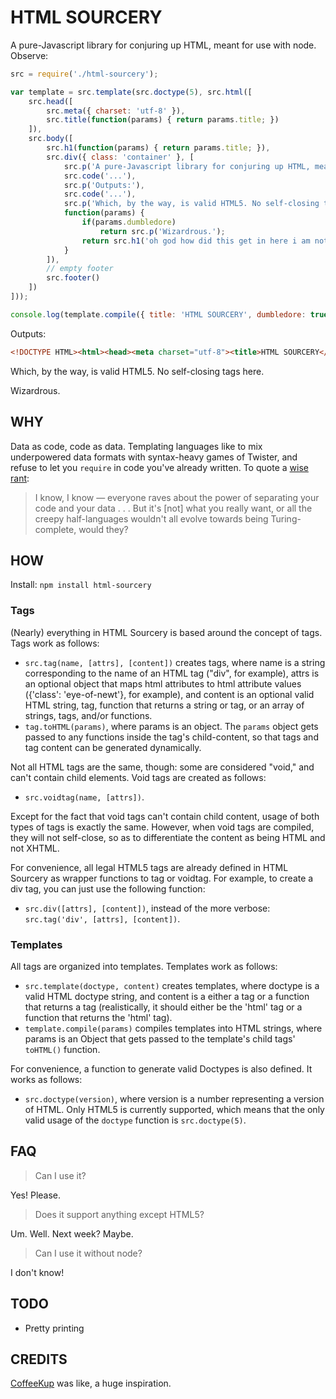 HTML SOURCERY
=============
A pure-Javascript library for conjuring up HTML, meant for use with node. Observe:

```javascript
src = require('./html-sourcery');

var template = src.template(src.doctype(5), src.html([
	src.head([
		src.meta({ charset: 'utf-8' }),
		src.title(function(params) { return params.title; })
	]),
	src.body([
		src.h1(function(params) { return params.title; }),
		src.div({ class: 'container' }, [
			src.p('A pure-Javascript library for conjuring up HTML, meant for use with node. Observe:'),
			src.code('...'),
			src.p('Outputs:'),
			src.code('...'),
			src.p('Which, by the way, is valid HTML5. No self-closing tags here.'),
			function(params) {
				if(params.dumbledore)
					return src.p('Wizardrous.');
				return src.h1('oh god how did this get in here i am not good with witchcraft');
			}
		]),
		// empty footer
		src.footer()
	])
]));

console.log(template.compile({ title: 'HTML SOURCERY', dumbledore: true }));
```

Outputs:

```html
<!DOCTYPE HTML><html><head><meta charset="utf-8"><title>HTML SOURCERY</title></head><body><h1>HTML SOURCERY</h1><div class="container"><code>...</code><p>Outputs:</p><code>...</code><p>Which, by the way, is valid HTML5. No self-closing tags here.</p><p>Wizardrous.</p></div><footer></footer></body></html>
```

Which, by the way, is valid HTML5. No self-closing tags here.

Wizardrous.

WHY
---
Data as code, code as data. Templating languages like to mix underpowered data formats with syntax-heavy games of Twister, and refuse to let you ```require``` in code you've already written. To quote a [wise rant](https://sites.google.com/site/steveyegge2/the-emacs-problem): 

> I know, I know — everyone raves about the power of separating your code and your data . . . But it's [not] what you really want, or all the creepy half-languages wouldn't all evolve towards being Turing-complete, would they?

HOW
---
Install:
```npm install html-sourcery```

### Tags
(Nearly) everything in HTML Sourcery is based around the concept of tags. Tags work as follows:

* ```src.tag(name, [attrs], [content])``` creates tags, where name is a string corresponding to the name of an HTML tag ("div", for example), attrs is an optional object that maps html attributes to html attribute values ({'class': 'eye-of-newt'}, for example), and content is an optional valid HTML string, tag, function that returns a string or tag, or an array of strings, tags, and/or functions.
* ```tag.toHTML(params)```, where params is an object. The ```params``` object gets passed to any functions inside the tag's child-content, so that tags and tag content can be generated dynamically.

Not all HTML tags are the same, though: some are considered "void," and can't contain child elements. Void tags are created as follows:

* ```src.voidtag(name, [attrs])```. 

Except for the fact that void tags can't contain child content, usage of both types of tags is exactly the same. However, when void tags are compiled, they will not self-close, so as to differentiate the content as being HTML and not XHTML.

For convenience, all legal HTML5 tags are already defined in HTML Sourcery as wrapper functions to tag or voidtag. For example, to create a div tag, you can just use the following function: 

* ```src.div([attrs], [content])```, instead of the more verbose: ```src.tag('div', [attrs], [content])```.

### Templates
All tags are organized into templates. Templates work as follows:

* ```src.template(doctype, content)``` creates templates, where doctype is a valid HTML doctype string, and content is a either a tag or a function that returns a tag (realistically, it should either be the 'html' tag or a function that returns the 'html' tag). 
* ```template.compile(params)``` compiles templates into HTML strings, where params is an Object that gets passed to the template's child tags' ```toHTML()``` function.

For convenience, a function to generate valid Doctypes is also defined. It works as follows:

* ```src.doctype(version)```, where version is a number representing a version of HTML. Only HTML5 is currently supported, which means that the only valid usage of the ```doctype``` function is ```src.doctype(5)```.

FAQ
---
> Can I use it?

Yes! Please.

> Does it support anything except HTML5?

Um. Well. Next week? Maybe.

> Can I use it without node?

I don't know!

TODO
----
* Pretty printing

CREDITS
-------
[CoffeeKup](http://coffeekup.org/) was like, a huge inspiration.